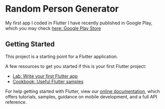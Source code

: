 # Random Person Generator

My first app I coded in Flutter I have recently published in Google Play, which you may check [here: Google Play Store](https://play.google.com/store/apps/details?id=com.konradrudnicki.randompersongenerator)
## Getting Started

This project is a starting point for a Flutter application.

A few resources to get you started if this is your first Flutter project:

- [Lab: Write your first Flutter app](https://flutter.dev/docs/get-started/codelab)
- [Cookbook: Useful Flutter samples](https://flutter.dev/docs/cookbook)

For help getting started with Flutter, view our
[online documentation](https://flutter.dev/docs), which offers tutorials,
samples, guidance on mobile development, and a full API reference.

